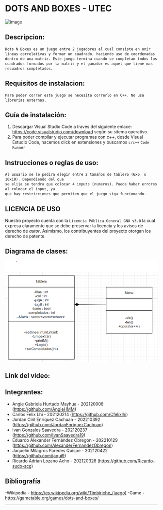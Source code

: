 # DOTS AND BOXES - UTEC
![image](https://user-images.githubusercontent.com/111474253/204307435-c3292537-78eb-4632-b02a-b261dec817f3.png)


## Descripcion: 
 
    Dots N Boxes es un juego entre 2 jugadores el cual consiste en unir lineas correlativas y formar un cuadrado, haciendo uso de coordenadas dentro de una matriz. Este juego termina cuando se completan todos los cuadrados formados por la matriz y el ganador es aquel que tiene mas recuadros completados.

## Requisitos de instalacion: 
    
    Para poder correr este juego se necesita correrlo en C++. No usa librerias externas.
    
    
## Guía de instalación:

1. Descargar Visual Studio Code a través del siguiente enlace: https://code.visualstudio.com/download según su sitema operativo.  
2. Para poder compilar y ejecutar programas con c++, desde Visual Estudio Code, hacemos click en extensiones y buscamos `c/c++` `Code Runner`


## Instrucciones o reglas de uso:

    Al usuario se le pedira elegir entre 2 tamaños de tablero (6x6  o  10x10). Dependiendo del que
    se elija se tendra que colocar 4 inputs (numeros). Puede haber errores al colocar el input, ya
    que hay restricciones que permiten que el juego siga funcionando.

## LICENCIA DE USO
Nuestro proyecto cuenta con la `Licencia Pública General GNU v3.0`  la cual expresa claramente que se debe preservar la licencia y los avisos de derecho de *autor*. Asimismo, los contribuyentes del proyecto otorgan los derecho de patente.

## Diagrama de clases: 

![Diagrama de clase](DiagramClase.png)

## Link del video: 




## Integrantes: 

- Angie Gabriela Hurtado Mayhua - 202120008 (https://github.com/AngieHMM)
- Carlos Felix Lhi - 202120214 (https://github.com/Cfelixlhi)
- Jordan Ciril Enriquez Cachuan - 202210392 (https://github.com/JordanEnriquezCachuan)
- Ivan Gonzales Saavedra - 202120237 (https://github.com/IvanSaavedra19)
- Eduardo Alexander Fernández Obregón - 202210129 (https://github.com/AlexanderFernandezObregon)
- Jaquelin Milagros Paredes Quispe - 202120422 (https://github.com/jaqui9)
- Ricardo Adrian Lozano Acho - 202120328 (https://github.com/Ricardo-sudo-scg)

## Bibliografía
-Wikipedia - https://es.wikipedia.org/wiki/Timbiriche_(juego)
-Game - https://gametable.org/games/dots-and-boxes/

---

